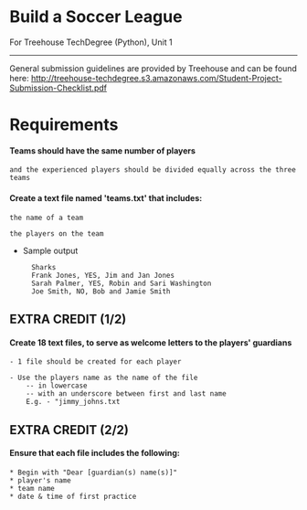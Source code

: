 # Build a Soccer League
For Treehouse TechDegree (Python), Unit 1

---
General submission guidelines are provided by Treehouse and can be found here: http://treehouse-techdegree.s3.amazonaws.com/Student-Project-Submission-Checklist.pdf


# Requirements

#### Teams should have the same number of players
    and the experienced players should be divided equally across the three teams
#### Create a text file named 'teams.txt' that includes:
    the name of a team
  
    the players on the team
* Sample output

        Sharks
        Frank Jones, YES, Jim and Jan Jones
        Sarah Palmer, YES, Robin and Sari Washington
        Joe Smith, NO, Bob and Jamie Smith

## EXTRA CREDIT (1/2)
#### Create 18 text files, to serve as welcome letters to the players' guardians
    - 1 file should be created for each player

    - Use the players name as the name of the file
        -- in lowercase
        -- with an underscore between first and last name
        E.g. - "jimmy_johns.txt

## EXTRA CREDIT (2/2)
#### Ensure that each file includes the following: 
    * Begin with "Dear [guardian(s) name(s)]"
    * player's name
    * team name
    * date & time of first practice



